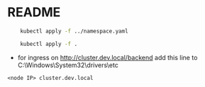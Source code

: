 # README

```bash
    kubectl apply -f ../namespace.yaml
```

```bash
    kubectl apply -f .
```

- for ingress on <http://cluster.dev.local/backend> add this line to C:\Windows\System32\drivers\etc

```text
<node IP> cluster.dev.local
```
